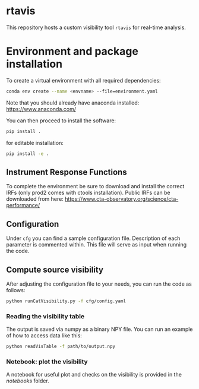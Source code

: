 # rtavis

This repository hosts a custom visibility tool `rtavis` for real-time analysis. 


# Environment and package installation

To create a virtual environment with all required dependencies:

```bash
conda env create --name <envname> --file=environment.yaml
```

Note that you should already have anaconda installed: https://www.anaconda.com/

You can then proceed to install the software:

```bash
pip install .
```

for editable installation:

```bash
pip install -e .
```

## Instrument Response Functions

To complete the environment be sure to download and install the correct IRFs (only prod2 comes with ctools installation). Public IRFs can be downloaded from here: https://www.cta-observatory.org/science/cta-performance/

## Configuration 

Under `cfg` you can find a sample configuration file. Description of each parameter is commented within. This file will serve as input when running the code.

## Compute source visibility

After adjusting the configuration file to your needs, you can run the code as follows:

```bash
python runCatVisibility.py -f cfg/config.yaml
```

### Reading the visibility table

The output is saved via numpy as a binary NPY file. You can run an example of how to access data like this:

```bash
python readVisTable -f path/to/output.npy
```

### Notebook: plot the visibility
A notebook for useful plot and checks on the visibility is provided in the *notebooks* folder.
